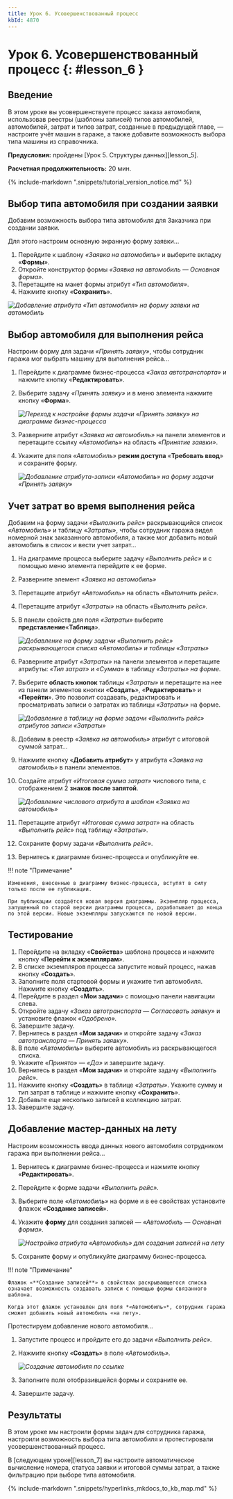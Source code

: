 ```yaml
---
title: Урок 6. Усовершенствованный процесс
kbId: 4870
---
```


# Урок 6. Усовершенствованный процесс {: #lesson_6 }

## Введение

В этом уроке вы усовершенствуете процесс заказа автомобиля, использовав реестры (шаблоны записей) типов автомобилей, автомобилей, затрат и типов затрат, созданные в предыдущей главе, — настроите учёт машин в гараже, а также добавите возможность выбора типа машины из справочника.

**Предусловия:** пройдены [Урок 5. Структуры данных][lesson_5].

**Расчетная продолжительность:** 20 мин.

{% include-markdown ".snippets/tutorial_version_notice.md" %}

## Выбор типа автомобиля при создании заявки

Добавим возможность выбора типа автомобиля для Заказчика при создании заявки.

Для этого настроим основную экранную форму заявки…

1. Перейдите к шаблону *«Заявка на автомобиль»* и выберите вкладку «**Формы**».
2. Откройте конструктор формы *«Заявка на автомобиль — Основная форма»*.
3. Перетащите на макет формы атрибут *«Тип автомобиля»*.
4. Нажмите кнопку «**Сохранить**».

_![Добавление атрибута «Тип автомобиля» на форму заявки на автомобиль](https://kb.comindware.ru/assets/img_6243638b64bb5.png)_

## Выбор автомобиля для выполнения рейса

Настроим форму для задачи *«Принять заявку»*, чтобы сотрудник гаража мог выбрать машину для выполнения рейса…

1. Перейдите к диаграмме бизнес-процесса *«Заказ автотранспорта»* и нажмите кнопку «**Редактировать**».
2. Выберите задачу *«Принять заявку»* и в меню элемента нажмите кнопку «**Форма**».

    _![Переход к настройке формы задачи «Принять заявку» на диаграмме бизнес-процесса](https://kb.comindware.ru/assets/img_6311c2bd7100c.png)_

3. Разверните атрибут *«Заявка на автомобиль»* на панели элементов и перетащите ссылку *«Автомобиль»* на область *«Принятие заявки»*.
4. Укажите для поля *«Автомобиль»* **режим доступа** «**Требовать ввод**» и сохраните форму.

    _![Добавление атрибута-записи «Автомобиль» на форму задачи «Принять заявку»](https://kb.comindware.ru/assets/img_6243655bcc67c.png)_

## Учет затрат во время выполнения рейса

Добавим на форму задачи *«Выполнить рейс»* раскрывающийся список *«Автомобиль»* и таблицу *«Затраты»*, чтобы сотрудник гаража видел номерной знак заказанного автомобиля, а также мог добавить новый автомобиль в список и вести учет затрат…

1. На диаграмме процесса выберите задачу *«Выполнить рейс»* и с помощью меню элемента перейдите к ее форме.
2. Разверните элемент *«Заявка на автомобиль»*
3. Перетащите атрибут *«Автомобиль»* на область *«Выполнить рейс».*
4. Перетащите атрибут *«Затраты»* на область *«Выполнить рейс».*
5. В панели свойств для поля *«Затраты»* выберите **представление**«**Таблица**».

    _![Добавление на форму задачи «Выполнить рейс» раскрывающегося списка «Автомобиль» и таблицы «Затраты»](https://kb.comindware.ru/assets/img_62436844c3a8e.png)_

6. Разверните атрибут *«Затраты»* на панели элементов и перетащите атрибуты: *«Тип затрат»* и *«Сумма»* в таблицу *«Затраты» на форме.*
7. Выберите **область кнопок** таблицы *«Затраты»* и перетащите на нее из панели элементов кнопки «**Создать**», «**Редактировать**» и «**Перейти**». Это позволит создавать, редактировать и просматривать записи о затратах из таблицы *«Затраты»* на форме.

    _![Добавление в таблицу на форме задачи «Выполнить рейс» атрибутов записи «Затраты»](https://kb.comindware.ru/assets/img_62436a3154517.png)_

8. Добавим в реестр *«Заявка на автомобиль»* атрибут с итоговой суммой затрат…
9. Нажмите кнопку «**Добавить атрибут**» у атрибута *«Заявка на автомобиль»* в панели элементов.
10. Создайте атрибут *«Итоговая сумма затрат»* числового типа, с отображением 2 **знаков после запятой**.

    _![Добавление числового атрибута в шаблон «Заявка на автомобиль»](https://kb.comindware.ru/assets/img_6311c609a66c7.png)_

10. Перетащите атрибут *«Итоговая сумма затрат»* на область *«Выполнить рейс»* под таблицу *«Затраты»*.
11. Сохраните форму задачи *«Выполнить рейс»*.
12. Вернитесь к диаграмме бизнес-процесса и опубликуйте ее.

!!! note "Примечание"

    Изменения, внесенные в диаграмму бизнес-процесса, вступят в силу только после ее публикации. 

    При публикации создаётся новая версия диаграммы. Экземпляр процесса, запущенный по старой версии диаграммы процесса, дорабатывает до конца по этой версии. Новые экземпляры запускаются по новой версии.

## Тестирование

1. Перейдите на вкладку «**Свойства**» шаблона процесса и нажмите кнопку «**Перейти к экземплярам**».
2. В списке экземпляров процесса запустите новый процесс, нажав кнопку «**Создать**».
3. Заполните поля стартовой формы и укажите тип автомобиля. Нажмите кнопку «**Создать**».
4. Перейдите в раздел «**Мои задачи**» с помощью панели навигации слева.
5. Откройте задачу *«Заказ автотранспорта — Согласовать заявку»* и установите флажок *«Одобрено».*
6. Завершите задачу.
7. Вернитесь в раздел «**Мои задачи**» и откройте задачу *«Заказ автотранспорта — Принять заявку».*
8. В поле *«Автомобиль»* выберите автомобиль из раскрывающегося списка.
9. Укажите *«Принято» — «Да»* и завершите задачу.
10. Вернитесь в раздел «**Мои задачи**» и откройте задачу *«Выполнить рейс».*
11. Нажмите кнопку «**Создать**» в таблице *«Затраты»*. Укажите сумму и тип затрат в таблице и нажмите кнопку «**Сохранить**».
12. Добавьте еще несколько записей в коллекцию затрат.
13. Завершите задачу.

## Добавление мастер-данных на лету

Настроим возможность ввода данных нового автомобиля сотрудником гаража при выполнении рейса…

1. Вернитесь к диаграмме бизнес-процесса и нажмите кнопку «**Редактировать**».
2. Перейдите к форме задачи *«Выполнить рейс».*
3. Выберите поле *«Автомобиль»* на форме и в ее свойствах установите флажок «**Создание записей**».
4. Укажите **форму** для создания записей — *«Автомобиль — Основная форма».*

    _![Настройка атрибута «Автомобиль» для создания записей на лету](https://kb.comindware.ru/assets/img_62436fdbdf697.png)_

5. Сохраните форму и опубликуйте диаграмму бизнес-процесса.

!!! note "Примечание"

    Флажок «**Создание записей**» в свойствах раскрывающегося списка означает возможность создавать записи с помощью формы связанного шаблона. 

    Когда этот флажок установлен для поля *«Автомобиль»*, сотрудник гаража сможет добавить новый автомобиль «на лету».

Протестируем добавление нового автомобиля…

1. Запустите процесс и пройдите его до задачи *«Выполнить рейс».*
2. Нажмите кнопку «**Создать**» в поле *«Автомобиль».*

    _![Создание автомобиля по ссылке](https://kb.comindware.ru/assets/img_6311ca66b0f71.png)_

3. Заполните поля отобразившейся формы и сохраните ее.
4. Завершите задачу.

## Результаты

В этом уроке мы настроили формы задач для сотрудника гаража, настроили возможность выбора типа автомобиля и протестировали усовершенствованный процесс.

В [следующем уроке][lesson_7] вы настроите автоматическое вычисление номера, статуса заявки и итоговой суммы затрат, а также фильтрацию при выборе типа автомобиля.

{% include-markdown ".snippets/hyperlinks_mkdocs_to_kb_map.md" %}
